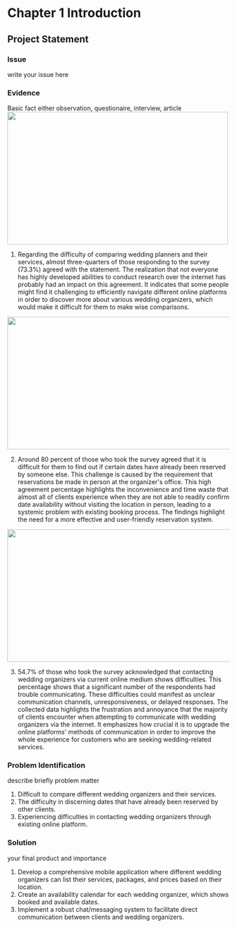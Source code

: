 # Chapter 1 Introduction
## Project Statement
### Issue
write your issue here


### Evidence
Basic fact either observation, questionaire, interview, article
<img src="https://github.com/mayrahann/CSP600/assets/139207925/6627f096-9760-476e-8674-078f4b0980f4" width="500" height="300">

1. Regarding the difficulty of comparing wedding planners and their services, almost three-quarters of those responding to the survey (73.3%) agreed with the statement. The realization that not everyone has highly developed abilities to conduct research over the internet has probably had an impact on this agreement. It indicates that some people might find it challenging to efficiently navigate different online platforms in order to discover more about various wedding organizers, which would make it difficult for them to make wise comparisons.
<img src="https://github.com/mayrahann/CSP600/assets/139207925/f374a28b-7915-4ece-9ff1-5846478d39a5" width="550" height="300">

2. Around 80 percent of those who took the survey agreed that it is difficult for them to find out if certain dates have already been reserved by someone else. This challenge is caused by the requirement that reservations be made in person at the organizer's office. This high agreement percentage highlights the inconvenience and time waste that almost all of clients experience when they are not able to readily confirm date availability without visiting the location in person, leading to a systemic problem with existing booking process. The findings highlight the need for a more effective and user-friendly reservation system.
<img src="https://github.com/mayrahann/CSP600/assets/139207925/a19833d0-c481-4208-98af-16a55e11444d" width="550" height="300">

3. 54.7% of those who took the survey acknowledged that contacting wedding organizers via current online medium shows difficulties. This percentage shows that a significant number of the respondents had trouble communicating. These difficulties could manifest as unclear communication channels, unresponsiveness, or delayed responses. The collected data highlights the frustration and annoyance that the majority of clients encounter when attempting to communicate with wedding organizers via the internet. It emphasizes how crucial it is to upgrade the online platforms' methods of communication in order to improve the whole experience for customers who are seeking wedding-related services.


### Problem Identification
describe briefly problem matter

1. Difficult to compare different wedding organizers and their services.
2. The difficulty in discerning dates that have already been reserved by other clients.
3. Experiencing difficulties in contacting wedding organizers through existing online platform.

### Solution
your final product and importance

1. Develop a comprehensive mobile application where different wedding organizers can list their services, packages, and prices based on their location.
2. Create an availability calendar for each wedding organizer, which shows booked and available dates.
3. Implement a robust chat/messaging system to facilitate direct communication between clients and wedding organizers.
